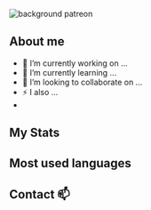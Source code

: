 ![background patreon](https://github.com/user-attachments/assets/72582eb0-a234-42ab-8b36-f0233f3eb677)
## About me 

- 🔭 I’m currently working on ...
- 🌱 I’m currently learning ...
- 👯 I’m looking to collaborate on ...
- ⚡ I also ...
- 

## My Stats

## Most used languages

## Contact 📫
